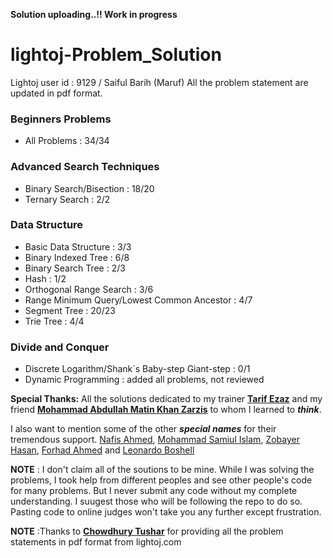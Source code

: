 **Solution uploading..!! Work in progress**

# lightoj-Problem_Solution

Lightoj user id : 9129 / Saiful Barih (Maruf)
All the problem statement are updated in pdf format.

### Beginners Problems 
 -  All Problems : 34/34

### Advanced Search Techniques
 -  Binary Search/Bisection : 18/20
 -  Ternary Search : 2/2

### Data Structure
 -  Basic Data Structure : 3/3
 -  Binary Indexed Tree : 6/8
 -  Binary Search Tree : 2/3
 -  Hash : 1/2
 -  Orthogonal Range Search : 3/6
 -  Range Minimum Query/Lowest Common Ancestor : 4/7
 -  Segment Tree : 20/23
 -  Trie Tree : 4/4

### Divide and Conquer
 -  Discrete Logarithm/Shank`s Baby-step Giant-step : 0/1
 -  Dynamic Programming : added all problems, not reviewed

**Special Thanks:** All the solutions dedicated to my trainer [**Tarif Ezaz**](https://github.com/TarifEzaz) and my friend [**Mohammad Abdullah Matin Khan Zarzis**](https://www.facebook.com/jackal.1586) to whom I learned to ***think***.

I also want to mention some of the other ***special names*** for their tremendous support. [Nafis Ahmed](https://github.com/d1xlord), [Mohammad Samiul Islam](https://github.com/forthright48), [Zobayer Hasan](http://zobayer.blogspot.sg/), [Forhad Ahmed](https://www.linkedin.com/in/forhadsustbd/) and [Leonardo Boshell](https://github.com/lbv/)

**NOTE** : I don't claim all of the soutions to be mine. While I was solving the problems, I took help from different peoples and see other people's code for many problems. But I never submit any code without my complete understanding. I suugest those who will be following the repo to do so. Pasting code to online judges won't take you any further except frustration.

**NOTE** :Thanks to [**Chowdhury Tushar**](https://www.facebook.com/cTushar.bd) for providing all the problem statements in pdf format from lightoj.com
